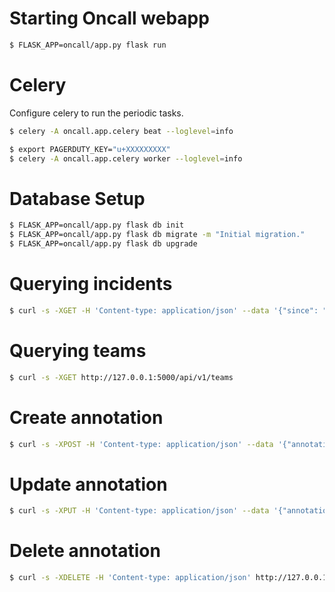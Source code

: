 
# Starting Oncall webapp

```bash
$ FLASK_APP=oncall/app.py flask run
```

# Celery

Configure celery to run the periodic tasks.

```bash
$ celery -A oncall.app.celery beat --loglevel=info
```

```bash
$ export PAGERDUTY_KEY="u+XXXXXXXXX"
$ celery -A oncall.app.celery worker --loglevel=info
```

# Database Setup

```bash
$ FLASK_APP=oncall/app.py flask db init
$ FLASK_APP=oncall/app.py flask db migrate -m "Initial migration."
$ FLASK_APP=oncall/app.py flask db upgrade
```

# Querying incidents

```bash
$ curl -s -XGET -H 'Content-type: application/json' --data '{"since": "2023-08-20", "until": "2023-08-31"}' http://127.0.0.1:5000/api/v1/incidents/223
```

# Querying teams

```bash
$ curl -s -XGET http://127.0.0.1:5000/api/v1/teams
```

# Create annotation

```bash
$ curl -s -XPOST -H 'Content-type: application/json' --data '{"annotation": "Test annotation"}' http://127.0.0.1:5000/api/v1/incident/1/annotate
```

# Update annotation

```bash
$ curl -s -XPUT -H 'Content-type: application/json' --data '{"annotation": "Test annotation 2"}' http://127.0.0.1:5000/api/v1/incident/1/annotate
```

# Delete annotation

```bash
$ curl -s -XDELETE -H 'Content-type: application/json' http://127.0.0.1:5000/api/v1/incident/2/annotate
```